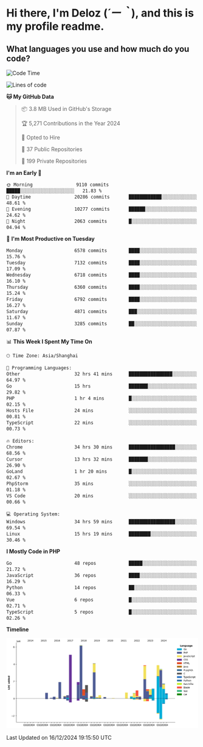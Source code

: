 # **Hi there, I'm Deloz (*´ー｀*), and this is my profile readme.**

## **What languages you use and how much do you code?**

<!--START_SECTION:waka-->
![Code Time](http://img.shields.io/badge/Code%20Time-5%2C290%20hrs%2047%20mins-blue)

![Lines of code](https://img.shields.io/badge/From%20Hello%20World%20I%27ve%20Written-44.0%20million%20lines%20of%20code-blue)

**🐱 My GitHub Data** 

> 📦 3.8 MB Used in GitHub's Storage 
 > 
> 🏆 5,271 Contributions in the Year 2024
 > 
> 💼 Opted to Hire
 > 
> 📜 37 Public Repositories 
 > 
> 🔑 199 Private Repositories 
 > 
**I'm an Early 🐤** 

```text
🌞 Morning                9110 commits        █████░░░░░░░░░░░░░░░░░░░░   21.83 % 
🌆 Daytime                20286 commits       ████████████░░░░░░░░░░░░░   48.61 % 
🌃 Evening                10277 commits       ██████░░░░░░░░░░░░░░░░░░░   24.62 % 
🌙 Night                  2063 commits        █░░░░░░░░░░░░░░░░░░░░░░░░   04.94 % 
```
📅 **I'm Most Productive on Tuesday** 

```text
Monday                   6578 commits        ████░░░░░░░░░░░░░░░░░░░░░   15.76 % 
Tuesday                  7132 commits        ████░░░░░░░░░░░░░░░░░░░░░   17.09 % 
Wednesday                6718 commits        ████░░░░░░░░░░░░░░░░░░░░░   16.10 % 
Thursday                 6360 commits        ████░░░░░░░░░░░░░░░░░░░░░   15.24 % 
Friday                   6792 commits        ████░░░░░░░░░░░░░░░░░░░░░   16.27 % 
Saturday                 4871 commits        ███░░░░░░░░░░░░░░░░░░░░░░   11.67 % 
Sunday                   3285 commits        ██░░░░░░░░░░░░░░░░░░░░░░░   07.87 % 
```


📊 **This Week I Spent My Time On** 

```text
🕑︎ Time Zone: Asia/Shanghai

💬 Programming Languages: 
Other                    32 hrs 41 mins      ████████████████░░░░░░░░░   64.97 % 
Go                       15 hrs              ███████░░░░░░░░░░░░░░░░░░   29.82 % 
PHP                      1 hr 4 mins         █░░░░░░░░░░░░░░░░░░░░░░░░   02.15 % 
Hosts File               24 mins             ░░░░░░░░░░░░░░░░░░░░░░░░░   00.81 % 
TypeScript               22 mins             ░░░░░░░░░░░░░░░░░░░░░░░░░   00.73 % 

🔥 Editors: 
Chrome                   34 hrs 30 mins      █████████████████░░░░░░░░   68.56 % 
Cursor                   13 hrs 32 mins      ███████░░░░░░░░░░░░░░░░░░   26.90 % 
GoLand                   1 hr 20 mins        █░░░░░░░░░░░░░░░░░░░░░░░░   02.67 % 
PhpStorm                 35 mins             ░░░░░░░░░░░░░░░░░░░░░░░░░   01.18 % 
VS Code                  20 mins             ░░░░░░░░░░░░░░░░░░░░░░░░░   00.66 % 

💻 Operating System: 
Windows                  34 hrs 59 mins      █████████████████░░░░░░░░   69.54 % 
Linux                    15 hrs 19 mins      ████████░░░░░░░░░░░░░░░░░   30.46 % 
```

**I Mostly Code in PHP** 

```text
Go                       48 repos            █████░░░░░░░░░░░░░░░░░░░░   21.72 % 
JavaScript               36 repos            ████░░░░░░░░░░░░░░░░░░░░░   16.29 % 
Python                   14 repos            ██░░░░░░░░░░░░░░░░░░░░░░░   06.33 % 
Vue                      6 repos             █░░░░░░░░░░░░░░░░░░░░░░░░   02.71 % 
TypeScript               5 repos             █░░░░░░░░░░░░░░░░░░░░░░░░   02.26 % 
```



**Timeline**

![Lines of Code chart](https://raw.githubusercontent.com/deloz/deloz/main/assets/bar_graph.png)


 Last Updated on 16/12/2024 19:15:50 UTC
<!--END_SECTION:waka-->
